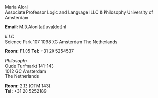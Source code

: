 Maria Aloni  
Associate Professor Logic and Language
ILLC & Philosophy
University of Amsterdam

**Email:** M.D.Aloni[at]uva[dot]nl 
 
_ILLC_  
Science Park 107
1098 XG Amsterdam
The Netherlands

**Room:** F1.05 
**Tel:** +31 20 5254537

_Philosophy_                           
Oude Turfmarkt 141-143                             
1012 GC Amsterdam                                   
The Netherlands                                                                  
                                                                                              
**Room:** 2.12 (OTM 143)                           
**Tel:** +31 20 5252189                            
                          

 

